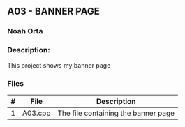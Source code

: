 ## A03 - BANNER PAGE
### Noah Orta
### Description:

This project shows my banner page

### Files

|   #   | File            | Description                                        |
| :---: | --------------- | -------------------------------------------------- |
|   1   | A03.cpp         | The file containing the banner page                |
